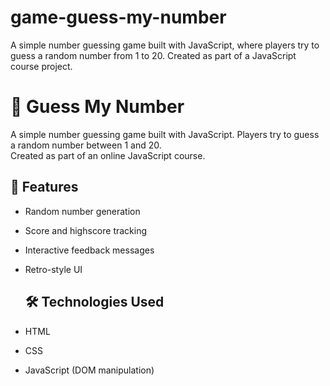 # game-guess-my-number
A simple number guessing game built with JavaScript, where players try to guess a random number from 1 to 20. Created as part of a JavaScript course project.

# 🎯 Guess My Number

A simple number guessing game built with JavaScript. Players try to guess a random number between 1 and 20.  
Created as part of an online JavaScript course.

## 🚀 Features
- Random number generation
- Score and highscore tracking
- Interactive feedback messages
- Retro-style UI

  ## 🛠️ Technologies Used
- HTML
- CSS
- JavaScript (DOM manipulation)
  
